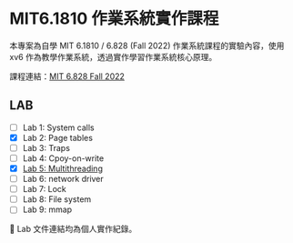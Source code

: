 # MIT6.1810 作業系統實作課程


本專案為自學 MIT 6.1810 / 6.828 (Fall 2022) 作業系統課程的實驗內容，使用 xv6 作為教學作業系統，透過實作學習作業系統核心原理。

課程連結：[MIT 6.828 Fall 2022](https://pdos.csail.mit.edu/6.828/2022/)


## LAB

- [ ] Lab 1: System calls
- [x] Lab 2: Page tables
- [ ] Lab 3: Traps
- [ ] Lab 4: Cpoy-on-write 
- [x] [Lab 5: Multithreading](./doc/LAB/Lab%20Multithreading.md)
- [ ] Lab 6: network driver
- [ ] Lab 7: Lock
- [ ] Lab 8: File system
- [ ] Lab 9: mmap

📄 Lab 文件連結均為個人實作紀錄。
